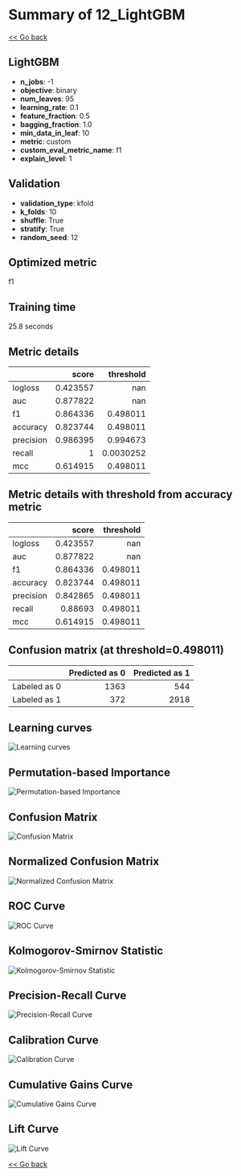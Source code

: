 # Summary of 12_LightGBM

[<< Go back](../README.md)


## LightGBM
- **n_jobs**: -1
- **objective**: binary
- **num_leaves**: 95
- **learning_rate**: 0.1
- **feature_fraction**: 0.5
- **bagging_fraction**: 1.0
- **min_data_in_leaf**: 10
- **metric**: custom
- **custom_eval_metric_name**: f1
- **explain_level**: 1

## Validation
 - **validation_type**: kfold
 - **k_folds**: 10
 - **shuffle**: True
 - **stratify**: True
 - **random_seed**: 12

## Optimized metric
f1

## Training time

25.8 seconds

## Metric details
|           |    score |   threshold |
|:----------|---------:|------------:|
| logloss   | 0.423557 | nan         |
| auc       | 0.877822 | nan         |
| f1        | 0.864336 |   0.498011  |
| accuracy  | 0.823744 |   0.498011  |
| precision | 0.986395 |   0.994673  |
| recall    | 1        |   0.0030252 |
| mcc       | 0.614915 |   0.498011  |


## Metric details with threshold from accuracy metric
|           |    score |   threshold |
|:----------|---------:|------------:|
| logloss   | 0.423557 |  nan        |
| auc       | 0.877822 |  nan        |
| f1        | 0.864336 |    0.498011 |
| accuracy  | 0.823744 |    0.498011 |
| precision | 0.842865 |    0.498011 |
| recall    | 0.88693  |    0.498011 |
| mcc       | 0.614915 |    0.498011 |


## Confusion matrix (at threshold=0.498011)
|              |   Predicted as 0 |   Predicted as 1 |
|:-------------|-----------------:|-----------------:|
| Labeled as 0 |             1363 |              544 |
| Labeled as 1 |              372 |             2918 |

## Learning curves
![Learning curves](learning_curves.png)

## Permutation-based Importance
![Permutation-based Importance](permutation_importance.png)
## Confusion Matrix

![Confusion Matrix](confusion_matrix.png)


## Normalized Confusion Matrix

![Normalized Confusion Matrix](confusion_matrix_normalized.png)


## ROC Curve

![ROC Curve](roc_curve.png)


## Kolmogorov-Smirnov Statistic

![Kolmogorov-Smirnov Statistic](ks_statistic.png)


## Precision-Recall Curve

![Precision-Recall Curve](precision_recall_curve.png)


## Calibration Curve

![Calibration Curve](calibration_curve_curve.png)


## Cumulative Gains Curve

![Cumulative Gains Curve](cumulative_gains_curve.png)


## Lift Curve

![Lift Curve](lift_curve.png)



[<< Go back](../README.md)
